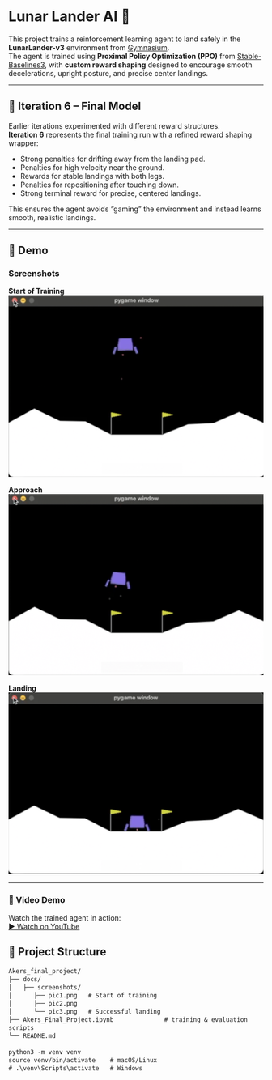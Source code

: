 # Lunar Lander AI 🚀

This project trains a reinforcement learning agent to land safely in the **LunarLander-v3** environment from [Gymnasium](https://gymnasium.farama.org/).  
The agent is trained using **Proximal Policy Optimization (PPO)** from [Stable-Baselines3](https://stable-baselines3.readthedocs.io/), with **custom reward shaping** designed to encourage smooth decelerations, upright posture, and precise center landings.

---

## 🎯 Iteration 6 – Final Model

Earlier iterations experimented with different reward structures.  
**Iteration 6** represents the final training run with a refined reward shaping wrapper:

- Strong penalties for drifting away from the landing pad.  
- Penalties for high velocity near the ground.  
- Rewards for stable landings with both legs.  
- Penalties for repositioning after touching down.  
- Strong terminal reward for precise, centered landings.  

This ensures the agent avoids “gaming” the environment and instead learns smooth, realistic landings.

---
## 📸 Demo

### Screenshots

**Start of Training**  
![Start](docs/screenshots/pic1.png)

**Approach**  
![Landing](docs/screenshots/pic2.png)

**Landing**  
![Crash](docs/screenshots/pic3.png)

---

### 🎥 Video Demo

Watch the trained agent in action:  
[▶️ Watch on YouTube]([https://youtu.be/your-youtube-link](https://youtu.be/tH0pOOpzQyM))


## 📂 Project Structure
```text
Akers_final_project/
├── docs/
│   ├── screenshots/
│      ├── pic1.png   # Start of training
│      ├── pic2.png   
│      └── pic3.png   # Successful landing
├── Akers_Final_Project.ipynb              # training & evaluation scripts
└── README.md

python3 -m venv venv
source venv/bin/activate    # macOS/Linux
# .\venv\Scripts\activate   # Windows
